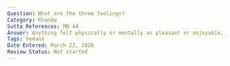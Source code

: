 ```yaml
---
Question: What are the three feelings?
Category: Khanda
Sutta References: MN 44
Answer: Anything felt physically or mentally as pleasant or enjoyable, that is pleasant feeling. Anything felt physically or mentally as painful or unpleasant, that is painful feeling. Anything felt physically or mentally as neither pleasurable nor painful, that is neutral feeling.
Tags: Vedanā
Date Entered: March 22, 2025
Review Status: Not started
---
```

